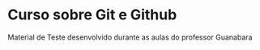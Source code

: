 # Curso sobre Git e Github
 Material de Teste desenvolvido durante as aulas do professor Guanabara 
